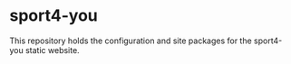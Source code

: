 sport4-you
==========

This repository holds the configuration and site packages for the sport4-you static website.
